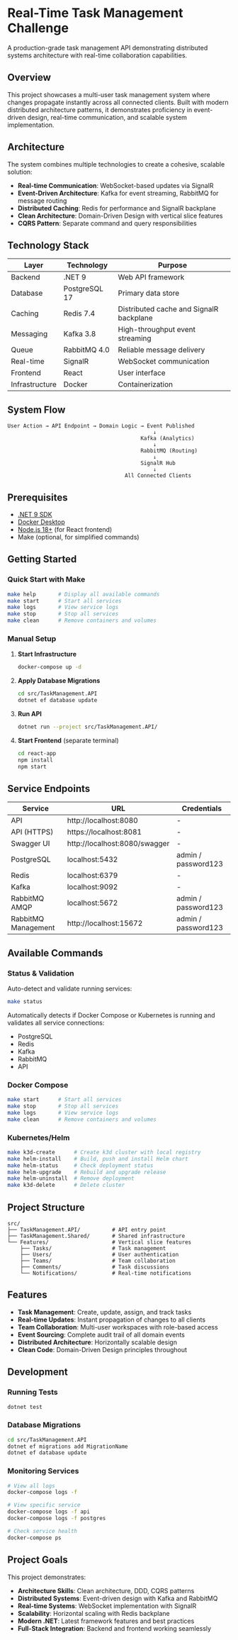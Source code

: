 # Real-Time Task Management Challenge

A production-grade task management API demonstrating distributed systems architecture with real-time collaboration capabilities.

## Overview

This project showcases a multi-user task management system where changes propagate instantly across all connected clients. Built with modern distributed architecture patterns, it demonstrates proficiency in event-driven design, real-time communication, and scalable system implementation.

## Architecture

The system combines multiple technologies to create a cohesive, scalable solution:

- **Real-time Communication**: WebSocket-based updates via SignalR
- **Event-Driven Architecture**: Kafka for event streaming, RabbitMQ for message routing
- **Distributed Caching**: Redis for performance and SignalR backplane
- **Clean Architecture**: Domain-Driven Design with vertical slice features
- **CQRS Pattern**: Separate command and query responsibilities

## Technology Stack

| Layer | Technology | Purpose |
|-------|-----------|---------|
| Backend | .NET 9 | Web API framework |
| Database | PostgreSQL 17 | Primary data store |
| Caching | Redis 7.4 | Distributed cache and SignalR backplane |
| Messaging | Kafka 3.8 | High-throughput event streaming |
| Queue | RabbitMQ 4.0 | Reliable message delivery |
| Real-time | SignalR | WebSocket communication |
| Frontend | React | User interface |
| Infrastructure | Docker | Containerization |

## System Flow

```
User Action → API Endpoint → Domain Logic → Event Published
                                              ↓
                                          Kafka (Analytics)
                                              ↓
                                          RabbitMQ (Routing)
                                              ↓
                                          SignalR Hub
                                              ↓
                                     All Connected Clients
```

## Prerequisites

- [.NET 9 SDK](https://dotnet.microsoft.com/download)
- [Docker Desktop](https://www.docker.com/products/docker-desktop)
- [Node.js 18+](https://nodejs.org/) (for React frontend)
- Make (optional, for simplified commands)

## Getting Started

### Quick Start with Make

```bash
make help       # Display all available commands
make start      # Start all services
make logs       # View service logs
make stop       # Stop all services
make clean      # Remove containers and volumes
```

### Manual Setup

1. **Start Infrastructure**
   ```bash
   docker-compose up -d
   ```

2. **Apply Database Migrations**
   ```bash
   cd src/TaskManagement.API
   dotnet ef database update
   ```

3. **Run API**
   ```bash
   dotnet run --project src/TaskManagement.API/
   ```

4. **Start Frontend** (separate terminal)
   ```bash
   cd react-app
   npm install
   npm start
   ```

## Service Endpoints

| Service | URL | Credentials |
|---------|-----|-------------|
| API | http://localhost:8080 | - |
| API (HTTPS) | https://localhost:8081 | - |
| Swagger UI | http://localhost:8080/swagger | - |
| PostgreSQL | localhost:5432 | admin / password123 |
| Redis | localhost:6379 | - |
| Kafka | localhost:9092 | - |
| RabbitMQ AMQP | localhost:5672 | admin / password123 |
| RabbitMQ Management | http://localhost:15672 | admin / password123 |

## Available Commands

### Status & Validation

Auto-detect and validate running services:

```bash
make status
```

Automatically detects if Docker Compose or Kubernetes is running and validates all service connections:
- PostgreSQL
- Redis
- Kafka
- RabbitMQ
- API

### Docker Compose

```bash
make start      # Start all services
make stop       # Stop all services
make logs       # View service logs
make clean      # Remove containers and volumes
```

### Kubernetes/Helm

```bash
make k3d-create      # Create k3d cluster with local registry
make helm-install    # Build, push and install Helm chart
make helm-status     # Check deployment status
make helm-upgrade    # Rebuild and upgrade release
make helm-uninstall  # Remove deployment
make k3d-delete      # Delete cluster
```

## Project Structure

```
src/
├── TaskManagement.API/          # API entry point
├── TaskManagement.Shared/       # Shared infrastructure
└── Features/                    # Vertical slice features
    ├── Tasks/                   # Task management
    ├── Users/                   # User authentication
    ├── Teams/                   # Team collaboration
    ├── Comments/                # Task discussions
    └── Notifications/           # Real-time notifications
```

## Features

- **Task Management**: Create, update, assign, and track tasks
- **Real-time Updates**: Instant propagation of changes to all clients
- **Team Collaboration**: Multi-user workspaces with role-based access
- **Event Sourcing**: Complete audit trail of all domain events
- **Distributed Architecture**: Horizontally scalable design
- **Clean Code**: Domain-Driven Design principles throughout

## Development

### Running Tests

```bash
dotnet test
```

### Database Migrations

```bash
cd src/TaskManagement.API
dotnet ef migrations add MigrationName
dotnet ef database update
```

### Monitoring Services

```bash
# View all logs
docker-compose logs -f

# View specific service
docker-compose logs -f api
docker-compose logs -f postgres

# Check service health
docker-compose ps
```

## Project Goals

This project demonstrates:

- **Architecture Skills**: Clean architecture, DDD, CQRS patterns
- **Distributed Systems**: Event-driven design with Kafka and RabbitMQ
- **Real-time Systems**: WebSocket implementation with SignalR
- **Scalability**: Horizontal scaling with Redis backplane
- **Modern .NET**: Latest framework features and best practices
- **Full-Stack Integration**: Backend and frontend working seamlessly